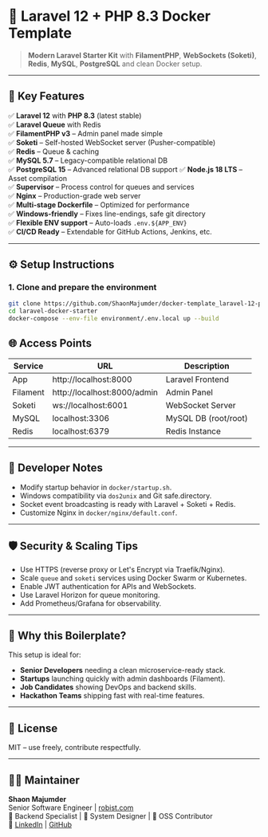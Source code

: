 # 🚀 Laravel 12 + PHP 8.3 Docker Template  
> **Modern Laravel Starter Kit** with **FilamentPHP**, **WebSockets (Soketi)**, **Redis**, **MySQL**, **PostgreSQL** and clean Docker setup.

---

## 🌟 Key Features

✅ **Laravel 12** with **PHP 8.3** (latest stable)  
✅ **Laravel Queue** with Redis  
✅ **FilamentPHP v3** – Admin panel made simple  
✅ **Soketi** – Self-hosted WebSocket server (Pusher-compatible)  
✅ **Redis** – Queue & caching  
✅ **MySQL 5.7** – Legacy-compatible relational DB  
✅ **PostgreSQL 15** – Advanced relational DB support
✅ **Node.js 18 LTS** – Asset compilation  
✅ **Supervisor** – Process control for queues and services  
✅ **Nginx** – Production-grade web server  
✅ **Multi-stage Dockerfile** – Optimized for performance  
✅ **Windows-friendly** – Fixes line-endings, safe git directory  
✅ **Flexible ENV support** – Auto-loads `.env.${APP_ENV}`  
✅ **CI/CD Ready** – Extendable for GitHub Actions, Jenkins, etc.

---

## ⚙️ Setup Instructions

### 1. Clone and prepare the environment
```bash
git clone https://github.com/ShaonMajumder/docker-template_laravel-12-php-8.3-npm-mysql-redis-nginx-queue-soketi.git laravel-docker-starter
cd laravel-docker-starter
docker-compose --env-file environment/.env.local up --build
```

## 🌐 Access Points

| Service      | URL                         | Description              |
|--------------|-----------------------------|--------------------------|
| App          | http://localhost:8000       | Laravel Frontend         |
| Filament     | http://localhost:8000/admin | Admin Panel              |
| Soketi       | ws://localhost:6001         | WebSocket Server         |
| MySQL        | localhost:3306              | MySQL DB (root/root)     |
| Redis        | localhost:6379              | Redis Instance           |

---

## 🧰 Developer Notes

- Modify startup behavior in `docker/startup.sh`.
- Windows compatibility via `dos2unix` and Git safe.directory.
- Socket event broadcasting is ready with Laravel + Soketi + Redis.
- Customize Nginx in `docker/nginx/default.conf`.

---

## 🛡️ Security & Scaling Tips

- Use HTTPS (reverse proxy or Let's Encrypt via Traefik/Nginx).
- Scale `queue` and `soketi` services using Docker Swarm or Kubernetes.
- Enable JWT authentication for APIs and WebSockets.
- Use Laravel Horizon for queue monitoring.
- Add Prometheus/Grafana for observability.

---

## 🧠 Why this Boilerplate?

This setup is ideal for:

- **Senior Developers** needing a clean microservice-ready stack.
- **Startups** launching quickly with admin dashboards (Filament).
- **Job Candidates** showing DevOps and backend skills.
- **Hackathon Teams** shipping fast with real-time features.

---

## 📜 License

MIT – use freely, contribute respectfully.

---

## 👨‍💻 Maintainer

**Shaon Majumder**  
Senior Software Engineer | [robist.com](https://robist.com)  
🔧 Backend Specialist | 💬 System Designer | 🧠 OSS Contributor  
🔗 [LinkedIn](https://linkedin.com/in/shaonmajumder) | [GitHub](https://github.com/shaonmaj)